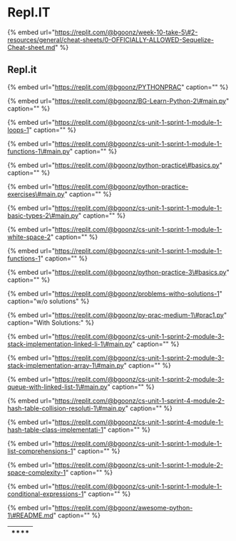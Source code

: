 # Repl.IT

{% embed url="https://replit.com/@bgoonz/week-10-take-5\#2-resources/general/cheat-sheets/0-OFFICIALLY-ALLOWED-Sequelize-Cheat-sheet.md" %}

## Repl.it

{% embed url="https://replit.com/@bgoonz/PYTHONPRAC" caption="" %}

{% embed url="https://replit.com/@bgoonz/BG-Learn-Python-2\#main.py" caption="" %}

{% embed url="https://replit.com/@bgoonz/cs-unit-1-sprint-1-module-1-loops-1" caption="" %}

{% embed url="https://replit.com/@bgoonz/cs-unit-1-sprint-1-module-1-functions-1\#main.py" caption="" %}

{% embed url="https://replit.com/@bgoonz/python-practice\#basics.py" caption="" %}

{% embed url="https://replit.com/@bgoonz/python-practice-exercises\#main.py" caption="" %}

{% embed url="https://replit.com/@bgoonz/cs-unit-1-sprint-1-module-1-basic-types-2\#main.py" caption="" %}

{% embed url="https://replit.com/@bgoonz/cs-unit-1-sprint-1-module-1-white-space-2" caption="" %}

{% embed url="https://replit.com/@bgoonz/cs-unit-1-sprint-1-module-1-functions-1" caption="" %}

{% embed url="https://replit.com/@bgoonz/python-practice-3\#basics.py" caption="" %}

{% embed url="https://replit.com/@bgoonz/problems-witho-solutions-1" caption="w/o solutions" %}

{% embed url="https://replit.com/@bgoonz/py-prac-medium-1\#prac1.py" caption="With Solutions:" %}

{% embed url="https://replit.com/@bgoonz/cs-unit-1-sprint-2-module-3-stack-implementation-linked-li-1\#main.py" caption="" %}

{% embed url="https://replit.com/@bgoonz/cs-unit-1-sprint-2-module-3-stack-implementation-array-1\#main.py" caption="" %}

{% embed url="https://replit.com/@bgoonz/cs-unit-1-sprint-2-module-3-queue-with-linked-list-1\#main.py" caption="" %}

{% embed url="https://replit.com/@bgoonz/cs-unit-1-sprint-4-module-2-hash-table-collision-resoluti-1\#main.py" caption="" %}

{% embed url="https://replit.com/@bgoonz/cs-unit-1-sprint-4-module-1-hash-table-class-implementati-1" caption="" %}

{% embed url="https://replit.com/@bgoonz/cs-unit-1-sprint-1-module-1-list-comprehensions-1" caption="" %}

{% embed url="https://replit.com/@bgoonz/cs-unit-1-sprint-1-module-2-space-complexity-1" caption="" %}

{% embed url="https://replit.com/@bgoonz/cs-unit-1-sprint-1-module-1-conditional-expressions-1" caption="" %}

{% embed url="https://replit.com/@bgoonz/awesome-python-1\#README.md" caption="" %}

| \*\*\*\* |
| :------- |
